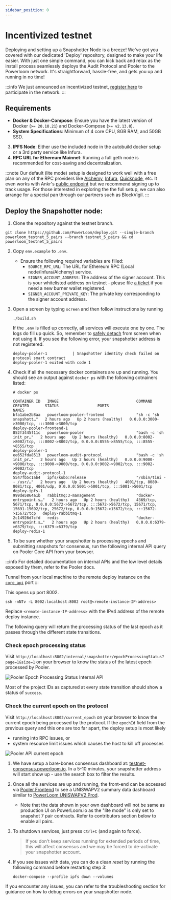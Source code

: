 ```yaml
---
sidebar_position: 0
---
```


# Incentivized testnet

Deploying and setting up a Snapshotter Node is a breeze! We've got you covered with our dedicated 'Deploy' repository, designed to make your life easier. With just one simple command, you can kick back and relax as the install process seamlessly deploys the Audit Protocol and Pooler to the Powerloom network. It's straightforward, hassle-free, and gets you up and running in no time!

:::info
We just announced an incentivized testnet,  [register here](https://coinlist.co/powerloom-testnet)  to participate in the network.
:::

## Requirements

 -  **Docker & Docker-Compose**: Ensure you have the latest version of Docker (`>= 20.10.21`) and Docker-Compose (`>= v2.13.0`).
 -  **System Specifications**: Minimum of 4 core CPU, 8GB RAM, and 50GB SSD.
3.  **IPFS Node**: Either use the included node in the autobuild docker setup or a 3rd party service like Infura.
4.  **RPC URL for Ethereum Mainnet**: Running a full geth node is recommended for cost-saving and decentralization.

:::note
 Our default (lite mode) setup is designed to work well with a free plan on any of the RPC providers like  [Alchemy](https://alchemy.com/?r=15ce6db6d0a109d5),  [Infura](https://infura.io/),  [Quicknode](https://www.quicknode.com/?tap_a=67226-09396e&tap_s=3491854-f4a458), etc. It even works with Ankr's  [public endpoint](https://rpc.ankr.com/eth)  but we recommend signing up to track usage. For those interested in exploring the the full setup, we can also arrange for a special pan through our partners such as BlockVigil.
:::

## Deploy the Snapshotter node:

1. Clone the repository against the testnet branch.

 `git clone https://github.com/PowerLoom/deploy.git --single-branch powerloom_testnet_5_pairs --branch testnet_5_pairs && cd powerloom_testnet_5_pairs`

2. Copy `env.example` to `.env`.
   - Ensure the following required variables are filled:
     - `SOURCE_RPC_URL`: The URL for Ethereum RPC (Local node/Infura/Alchemy) service.
     - `SIGNER_ACCOUNT_ADDRESS`: The address of the signer account. This is your whitelisted address on testnet - please file [a ticket](https://discord.com/channels/777248105636560948/1146936525544759457) if you need a new burner wallet registered.
     - `SIGNER_ACCOUNT_PRIVATE_KEY`: The private key corresponding to the signer account address.

3. Open a screen by typing `screen` and then follow instructions by running

    `./build.sh`

    If the `.env` is filled up correctly, all services will execute one by one. The logs do fill up quick. So, remember to [safely detach](https://linuxize.com/post/how-to-use-linux-screen/) from screen when not using it. If you see the following error, your snapshotter address is not registered.

    ```
    deploy-pooler-1           | Snapshotter identity check failed on protocol smart contract
    deploy-pooler-1 exited with code 1
    ```

4. Check if all the necessary docker containers are up and running. You should see an output against `docker ps` with the following cotnainers listed:

    ```
    # docker ps

    CONTAINER ID   IMAGE                                  COMMAND                  CREATED       STATUS                 PORTS                                                                                                                                                 NAMES
    bfa1abe2b8aa   powerloom-pooler-frontend              "sh -c 'sh snapshott…"   2 hours ago   Up 2 hours (healthy)   0.0.0.0:3000->3000/tcp, :::3000->3000/tcp                                                                                                             deploy-pooler-frontend-1
    852f3445f11c   powerloom-pooler                       "bash -c 'sh init_pr…"   2 hours ago   Up 2 hours (healthy)   0.0.0.0:8002->8002/tcp, :::8002->8002/tcp, 0.0.0.0:8555->8555/tcp, :::8555->8555/tcp                                                                  deploy-pooler-1
    ee652fda8513   powerloom-audit-protocol               "bash -c 'sh init_pr…"   2 hours ago   Up 2 hours (healthy)   0.0.0.0:9000->9000/tcp, :::9000->9000/tcp, 0.0.0.0:9002->9002/tcp, :::9002->9002/tcp                                                                  deploy-audit-protocol-1
    5547fb5c1ab4   ipfs/kubo:release                      "/sbin/tini -- /usr/…"   2 hours ago   Up 2 hours (healthy)   4001/tcp, 8080-8081/tcp, 4001/udp, 0.0.0.0:5001->5001/tcp, :::5001->5001/tcp                                                                          deploy-ipfs-1
    999de5864a1b   rabbitmq:3-management                  "docker-entrypoint.s…"   2 hours ago   Up 2 hours (healthy)   4369/tcp, 5671/tcp, 0.0.0.0:5672->5672/tcp, :::5672->5672/tcp, 15671/tcp, 15691-15692/tcp, 25672/tcp, 0.0.0.0:15672->15672/tcp, :::15672->15672/tcp   deploy-rabbitmq-1
    2c14926d7cfd   redis                                  "docker-entrypoint.s…"   2 hours ago   Up 2 hours (healthy)   0.0.0.0:6379->6379/tcp, :::6379->6379/tcp                                                                                                             deploy-redis-1
    ```

5. To be sure whether your snapshotter is processing epochs and submitting snapshots for consensus, run the following internal API query on Pooler Core API from your browser.

:::info
For detailed documentation on internal APIs and the low level details exposed by them, refer to the Pooler docs.

Tunnel from your local machine to the remote deploy instance on the [`core_api`](https://github.com/PowerLoom/pooler/blob/testnet_5_pairs/README.md#core-api) port
:::

This opens up port 8002.

```
ssh -nNTv -L 8002:localhost:8002 root@<remote-instance-IP-address>
```

Replace `<remote-instance-IP-address>` with the IPv4 address of the remote deploy instance.

The following query will return the processing status of the last epoch as it passes through the different state transitions.

### Check epoch processing status

Visit `http://localhost:8002/internal/snapshotter/epochProcessingStatus?page=1&size=1` on your browser to know the status of the latest epoch processed by Pooler.

![Pooler Epoch Processing Status Internal API](/images/pooler_internal_epoch_status.png)

Most of the project IDs as captured at every state transition should show a status of `success`.

### Check the current epoch on the protocol

Visit `http://localhost:8002/current_epoch` on your browser to know the current epoch being processed by the protocol. If the `epochId` field from the previous query and this one are too far apart, the deploy setup is most likely 

* running into RPC issues, or 
* system resource limit issues which causes the host to kill off processes

![Pooler API current epoch](/images/pooler_current_epoch.png)


1. We have setup a bare-bones consensus dashboard at: [testnet-consensus.powerloom.io](https://testnet-consensus.powerloom.io/projects/aggregate_24h_stats_lite:10ecae2f52160690abffff26efeb45568e5d67ea0bc7d4485d9ffb10ef437f33:UNISWAPV2). In a 5-10 minutes, your snapshotter address will start show up - use the search box to filter the results.

2. Once all the services are up and running, the front-end can be accessed via [Pooler Frontend](http://localhost:3000) to see a UNISWAPV2 summary data dashboard similar to [PowerLoom UNISWAPV2 Prod](https://uniswapv2.powerloom.io/).

    - Note that the data shown in your own dashboard will not be same as production UI on PowerLoom.io as the "lite mode" is only set to snapshot 7 pair contracts. Refer to contributors section below to enable all pairs.


3. To shutdown services, just press `Ctrl+C` (and again to force).

    > If you don't keep services running for extended periods of time, this will affect consensus and we may be forced to de-activate your snapshotter account.
    
4. If you see issues with data, you can do a clean *reset* by running the following command before restarting step 3:

    `docker-compose --profile ipfs down --volumes`

If you encounter any issues, you can refer to the troubleshooting section for guidance on how to debug errors on your snapshotter node.

